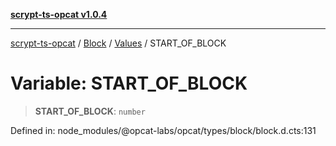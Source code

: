 [**scrypt-ts-opcat v1.0.4**](../../../../../README.md)

***

[scrypt-ts-opcat](../../../../../README.md) / [Block](../../../README.md) / [Values](../README.md) / START\_OF\_BLOCK

# Variable: START\_OF\_BLOCK

> **START\_OF\_BLOCK**: `number`

Defined in: node\_modules/@opcat-labs/opcat/types/block/block.d.cts:131
